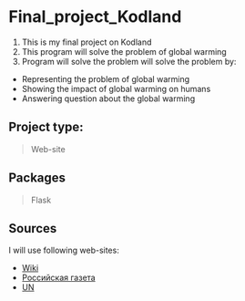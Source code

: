 # Final_project_Kodland

1. This is my final project on Kodland
2. This program will solve the problem of global warming
3. Program will solve the problem will solve the problem by:
  * Representing the problem of global warming
  * Showing the impact of global warming on humans
  * Answering question about the global warming

## Project type:
> Web-site

## Packages 
> Flask
  
## Sources
I will use following web-sites:
* [Wiki](https://ru.wikipedia.org/wiki/%D0%93%D0%BB%D0%BE%D0%B1%D0%B0%D0%BB%D1%8C%D0%BD%D0%BE%D0%B5_%D0%BF%D0%BE%D1%82%D0%B5%D0%BF%D0%BB%D0%B5%D0%BD%D0%B8%D0%B5)
* [Российская газета](https://rg.ru/2023/11/07/kak-prostoj-chelovek-mozhet-povliiat-na-globalnoe-poteplenie.html)
* [UN](https://www.un.org/ru/un75/climate-crisis-race-we-can-win)
  
